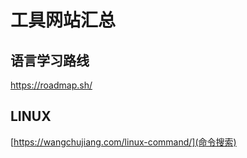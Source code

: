 # 工具网站汇总

## 语言学习路线
https://roadmap.sh/



## LINUX

[https://wangchujiang.com/linux-command/](命令搜索)